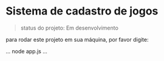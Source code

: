 # Sistema de cadastro de jogos 
  
> status do projeto: Em desenvolvimento

para rodar este projeto em sua máquina, por favor digite:

...
node app.js
...
